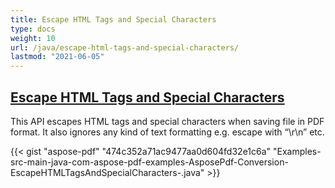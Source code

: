 ```yaml
---
title: Escape HTML Tags and Special Characters
type: docs
weight: 10
url: /java/escape-html-tags-and-special-characters/
lastmod: "2021-06-05"
---
```

## <ins>**Escape HTML Tags and Special Characters**

This API escapes HTML tags and special characters when saving file in PDF format. It also ignores any kind of text formatting e.g. escape </li> with “\r\n” etc.

{{< gist "aspose-pdf" "474c352a71ac9477aa0d604fd32e1c6a" "Examples-src-main-java-com-aspose-pdf-examples-AsposePdf-Conversion-EscapeHTMLTagsAndSpecialCharacters-.java" >}}
